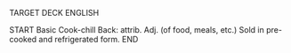 TARGET DECK
ENGLISH

START
Basic
Cook-chill
Back: attrib. Adj. (of food, meals, etc.) Sold in pre-cooked and refrigerated form.
END
